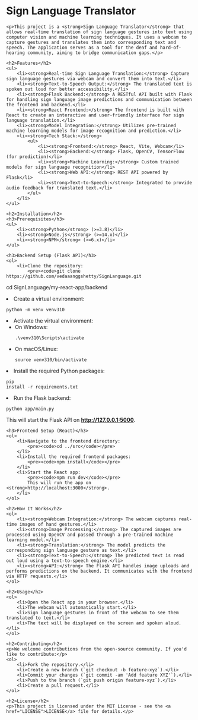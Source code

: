 <!DOCTYPE html>
<html lang="en">
<head>
    <meta charset="UTF-8">
    <meta name="viewport" content="width=device-width, initial-scale=1.0">
    <title>Sign Language Translator - README</title>
</head>
<body>
    <h1>Sign Language Translator</h1>

    <p>This project is a <strong>Sign Language Translator</strong> that allows real-time translation of sign language gestures into text using computer vision and machine learning techniques. It uses a webcam to capture gestures and translates them into corresponding text and speech. The application serves as a tool for the deaf and hard-of-hearing community, aiming to bridge communication gaps.</p>

    <h2>Features</h2>
    <ul>
        <li><strong>Real-time Sign Language Translation:</strong> Capture sign language gestures via webcam and convert them into text.</li>
        <li><strong>Text-to-Speech Output:</strong> The translated text is spoken out loud for better accessibility.</li>
        <li><strong>Flask Backend:</strong> A RESTful API built with Flask for handling sign language image predictions and communication between the frontend and backend.</li>
        <li><strong>React Frontend:</strong> The frontend is built with React to create an interactive and user-friendly interface for sign language translation.</li>
        <li><strong>Model Integration:</strong> Utilizes pre-trained machine learning models for image recognition and prediction.</li>
        <li><strong>Tech Stack:</strong>
            <ul>
                <li><strong>Frontend:</strong> React, Vite, Webcam</li>
                <li><strong>Backend:</strong> Flask, OpenCV, TensorFlow (for prediction)</li>
                <li><strong>Machine Learning:</strong> Custom trained models for sign language recognition</li>
                <li><strong>Web API:</strong> REST API powered by Flask</li>
                <li><strong>Text-to-Speech:</strong> Integrated to provide audio feedback for translated text.</li>
            </ul>
        </li>
    </ul>

    <h2>Installation</h2>
    <h3>Prerequisites</h3>
    <ul>
        <li><strong>Python</strong> (>=3.8)</li>
        <li><strong>Node.js</strong> (>=14.x)</li>
        <li><strong>NPM</strong> (>=6.x)</li>
    </ul>

    <h3>Backend Setup (Flask API)</h3>
    <ol>
        <li>Clone the repository:
            <pre><code>git clone https://github.com/vedaaanggshetty/SignLanguage.git
cd SignLanguage/my-react-app/backend</code></pre>
        </li>
        <li>Create a virtual environment:
            <pre><code>python -m venv venv310</code></pre>
        </li>
        <li>Activate the virtual environment:
            <ul>
                <li>On Windows:
                    <pre><code>.\venv310\Scripts\activate</code></pre>
                </li>
                <li>On macOS/Linux:
                    <pre><code>source venv310/bin/activate</code></pre>
                </li>
            </ul>
        </li>
        <li>Install the required Python packages:
            <pre><code>pip install -r requirements.txt</code></pre>
        </li>
        <li>Run the Flask backend:
            <pre><code>python app/main.py</code></pre>
            This will start the Flask API on <strong>http://127.0.0.1:5000</strong>.
        </li>
    </ol>

    <h3>Frontend Setup (React)</h3>
    <ol>
        <li>Navigate to the frontend directory:
            <pre><code>cd ../src</code></pre>
        </li>
        <li>Install the required frontend packages:
            <pre><code>npm install</code></pre>
        </li>
        <li>Start the React app:
            <pre><code>npm run dev</code></pre>
            This will run the app on <strong>http://localhost:3000</strong>.
        </li>
    </ol>

    <h2>How It Works</h2>
    <ol>
        <li><strong>Webcam Integration:</strong> The webcam captures real-time images of hand gestures.</li>
        <li><strong>Image Processing:</strong> The captured images are processed using OpenCV and passed through a pre-trained machine learning model.</li>
        <li><strong>Translation:</strong> The model predicts the corresponding sign language gesture as text.</li>
        <li><strong>Text-to-Speech:</strong> The predicted text is read out loud using a text-to-speech engine.</li>
        <li><strong>API:</strong> The Flask API handles image uploads and performs predictions on the backend. It communicates with the frontend via HTTP requests.</li>
    </ol>

    <h2>Usage</h2>
    <ol>
        <li>Open the React app in your browser.</li>
        <li>The webcam will automatically start.</li>
        <li>Sign language gestures in front of the webcam to see them translated to text.</li>
        <li>The text will be displayed on the screen and spoken aloud.</li>
    </ol>

    <h2>Contributing</h2>
    <p>We welcome contributions from the open-source community. If you'd like to contribute:</p>
    <ol>
        <li>Fork the repository.</li>
        <li>Create a new branch (`git checkout -b feature-xyz`).</li>
        <li>Commit your changes (`git commit -am 'Add feature XYZ'`).</li>
        <li>Push to the branch (`git push origin feature-xyz`).</li>
        <li>Create a pull request.</li>
    </ol>

    <h2>License</h2>
    <p>This project is licensed under the MIT License - see the <a href="LICENSE">LICENSE</a> file for details.</p>
</body>
</html>
